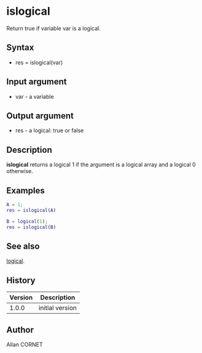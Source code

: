 

# islogical

Return true if variable var is a logical.

## Syntax

- res = islogical(var)

## Input argument

 - var - a variable

## Output argument

 - res - a logical: true or false

## Description

<b>islogical</b> returns a logical 1 if the argument is a logical array and a logical 0 otherwise.

## Examples

```matlab
A = 1;
res = islogical(A)
```
```matlab
B = logical(1);
res = islogical(B)
```

## See also

[logical](../logical/logical.md).
## History

|Version|Description|
|------|------|
|1.0.0|initial version|


## Author

Allan CORNET



